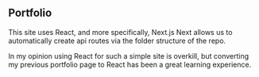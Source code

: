 ## Portfolio

This site uses React, and more specifically, Next.js
Next allows us to automatically create api routes via the folder structure of the repo.

In my opinion using React for such a simple site is overkill, but converting my previous portfolio page to React has been a great learning experience.